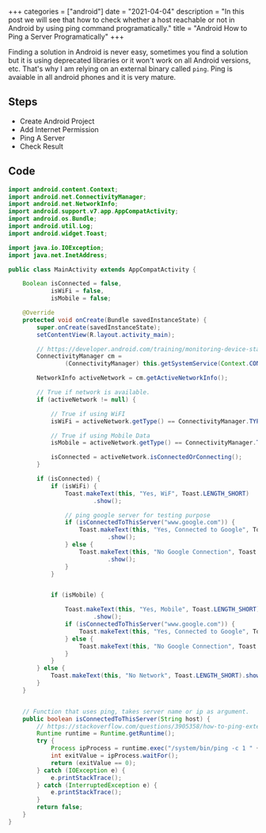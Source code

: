 +++
categories = ["android"]
date = "2021-04-04"
description = "In this post we will see that how to check whether a host reachable or not in Android by using ping command programatically."
title = "Android How to Ping a Server Programatically"
+++

Finding a solution in Android is never easy, sometimes you find a solution but it is using deprecated libraries or it won't work on all Android versions, etc. That's why I am relying on an external binary called `ping`. Ping is avaiable in all android phones and it is very mature.

## Steps
- Create Android Project
- Add Internet Permission
- Ping A Server
- Check Result

## Code

```java
import android.content.Context;
import android.net.ConnectivityManager;
import android.net.NetworkInfo;
import android.support.v7.app.AppCompatActivity;
import android.os.Bundle;
import android.util.Log;
import android.widget.Toast;

import java.io.IOException;
import java.net.InetAddress;

public class MainActivity extends AppCompatActivity {

    Boolean isConnected = false,
            isWiFi = false,
            isMobile = false;

    @Override
    protected void onCreate(Bundle savedInstanceState) {
        super.onCreate(savedInstanceState);
        setContentView(R.layout.activity_main);

        // https://developer.android.com/training/monitoring-device-state/connectivity-monitoring
        ConnectivityManager cm =
                (ConnectivityManager) this.getSystemService(Context.CONNECTIVITY_SERVICE);

        NetworkInfo activeNetwork = cm.getActiveNetworkInfo();

        // True if network is available.
        if (activeNetwork != null) {

            // True if using WiFI
            isWiFi = activeNetwork.getType() == ConnectivityManager.TYPE_WIFI;

            // True if using Mobile Data
            isMobile = activeNetwork.getType() == ConnectivityManager.TYPE_MOBILE;

            isConnected = activeNetwork.isConnectedOrConnecting();
        }

        if (isConnected) {
            if (isWiFi) {
                Toast.makeText(this, "Yes, WiF", Toast.LENGTH_SHORT)
                        .show();

                // ping google server for testing purpose
                if (isConnectedToThisServer("www.google.com")) {
                    Toast.makeText(this, "Yes, Connected to Google", Toast.LENGTH_SHORT)
                            .show();
                } else {
                    Toast.makeText(this, "No Google Connection", Toast.LENGTH_SHORT)
                            .show();
                }
            }


            if (isMobile) {

                Toast.makeText(this, "Yes, Mobile", Toast.LENGTH_SHORT)
                        .show();
                if (isConnectedToThisServer("www.google.com")) {
                    Toast.makeText(this, "Yes, Connected to Google", Toast.LENGTH_SHORT).show();
                } else {
                    Toast.makeText(this, "No Google Connection", Toast.LENGTH_SHORT).show();
                }
            }
        } else {
            Toast.makeText(this, "No Network", Toast.LENGTH_SHORT).show();
        }
    }


    // Function that uses ping, takes server name or ip as argument.
    public boolean isConnectedToThisServer(String host) {
        // https://stackoverflow.com/questions/3905358/how-to-ping-external-ip-from-java-android
        Runtime runtime = Runtime.getRuntime();
        try {
            Process ipProcess = runtime.exec("/system/bin/ping -c 1 " + host);
            int exitValue = ipProcess.waitFor();
            return (exitValue == 0);
        } catch (IOException e) {
            e.printStackTrace();
        } catch (InterruptedException e) {
            e.printStackTrace();
        }
        return false;
    }
}
```